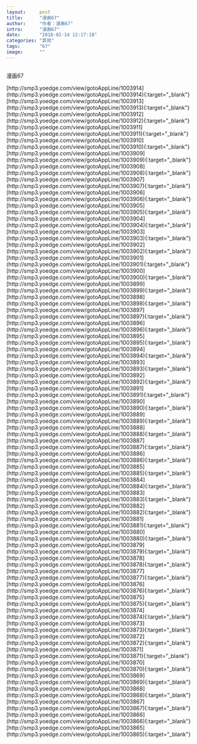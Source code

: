 ```yaml
---
layout:     post
title:      "漫画67"
author:     "作者：漫画67"
intro:      "漫画67"
date:       "2018-02-14 12:17:18"
categories: "其他"
tags:       "67"
image:      ""
---
```

<div style="text-align: center">
<p><img src=""/></p>
</div>
<p class="post-meta">
<span>漫画67</span>
</p>
[http://smp3.yoedge.com/view/gotoAppLine/1003914](http://smp3.yoedge.com/view/gotoAppLine/1003914){:target="_blank"}
[http://smp3.yoedge.com/view/gotoAppLine/1003913](http://smp3.yoedge.com/view/gotoAppLine/1003913){:target="_blank"}
[http://smp3.yoedge.com/view/gotoAppLine/1003912](http://smp3.yoedge.com/view/gotoAppLine/1003912){:target="_blank"}
[http://smp3.yoedge.com/view/gotoAppLine/1003911](http://smp3.yoedge.com/view/gotoAppLine/1003911){:target="_blank"}
[http://smp3.yoedge.com/view/gotoAppLine/1003910](http://smp3.yoedge.com/view/gotoAppLine/1003910){:target="_blank"}
[http://smp3.yoedge.com/view/gotoAppLine/1003909](http://smp3.yoedge.com/view/gotoAppLine/1003909){:target="_blank"}
[http://smp3.yoedge.com/view/gotoAppLine/1003908](http://smp3.yoedge.com/view/gotoAppLine/1003908){:target="_blank"}
[http://smp3.yoedge.com/view/gotoAppLine/1003907](http://smp3.yoedge.com/view/gotoAppLine/1003907){:target="_blank"}
[http://smp3.yoedge.com/view/gotoAppLine/1003906](http://smp3.yoedge.com/view/gotoAppLine/1003906){:target="_blank"}
[http://smp3.yoedge.com/view/gotoAppLine/1003905](http://smp3.yoedge.com/view/gotoAppLine/1003905){:target="_blank"}
[http://smp3.yoedge.com/view/gotoAppLine/1003904](http://smp3.yoedge.com/view/gotoAppLine/1003904){:target="_blank"}
[http://smp3.yoedge.com/view/gotoAppLine/1003903](http://smp3.yoedge.com/view/gotoAppLine/1003903){:target="_blank"}
[http://smp3.yoedge.com/view/gotoAppLine/1003902](http://smp3.yoedge.com/view/gotoAppLine/1003902){:target="_blank"}
[http://smp3.yoedge.com/view/gotoAppLine/1003901](http://smp3.yoedge.com/view/gotoAppLine/1003901){:target="_blank"}
[http://smp3.yoedge.com/view/gotoAppLine/1003900](http://smp3.yoedge.com/view/gotoAppLine/1003900){:target="_blank"}
[http://smp3.yoedge.com/view/gotoAppLine/1003899](http://smp3.yoedge.com/view/gotoAppLine/1003899){:target="_blank"}
[http://smp3.yoedge.com/view/gotoAppLine/1003898](http://smp3.yoedge.com/view/gotoAppLine/1003898){:target="_blank"}
[http://smp3.yoedge.com/view/gotoAppLine/1003897](http://smp3.yoedge.com/view/gotoAppLine/1003897){:target="_blank"}
[http://smp3.yoedge.com/view/gotoAppLine/1003896](http://smp3.yoedge.com/view/gotoAppLine/1003896){:target="_blank"}
[http://smp3.yoedge.com/view/gotoAppLine/1003895](http://smp3.yoedge.com/view/gotoAppLine/1003895){:target="_blank"}
[http://smp3.yoedge.com/view/gotoAppLine/1003894](http://smp3.yoedge.com/view/gotoAppLine/1003894){:target="_blank"}
[http://smp3.yoedge.com/view/gotoAppLine/1003893](http://smp3.yoedge.com/view/gotoAppLine/1003893){:target="_blank"}
[http://smp3.yoedge.com/view/gotoAppLine/1003892](http://smp3.yoedge.com/view/gotoAppLine/1003892){:target="_blank"}
[http://smp3.yoedge.com/view/gotoAppLine/1003891](http://smp3.yoedge.com/view/gotoAppLine/1003891){:target="_blank"}
[http://smp3.yoedge.com/view/gotoAppLine/1003890](http://smp3.yoedge.com/view/gotoAppLine/1003890){:target="_blank"}
[http://smp3.yoedge.com/view/gotoAppLine/1003889](http://smp3.yoedge.com/view/gotoAppLine/1003889){:target="_blank"}
[http://smp3.yoedge.com/view/gotoAppLine/1003888](http://smp3.yoedge.com/view/gotoAppLine/1003888){:target="_blank"}
[http://smp3.yoedge.com/view/gotoAppLine/1003887](http://smp3.yoedge.com/view/gotoAppLine/1003887){:target="_blank"}
[http://smp3.yoedge.com/view/gotoAppLine/1003886](http://smp3.yoedge.com/view/gotoAppLine/1003886){:target="_blank"}
[http://smp3.yoedge.com/view/gotoAppLine/1003885](http://smp3.yoedge.com/view/gotoAppLine/1003885){:target="_blank"}
[http://smp3.yoedge.com/view/gotoAppLine/1003884](http://smp3.yoedge.com/view/gotoAppLine/1003884){:target="_blank"}
[http://smp3.yoedge.com/view/gotoAppLine/1003883](http://smp3.yoedge.com/view/gotoAppLine/1003883){:target="_blank"}
[http://smp3.yoedge.com/view/gotoAppLine/1003882](http://smp3.yoedge.com/view/gotoAppLine/1003882){:target="_blank"}
[http://smp3.yoedge.com/view/gotoAppLine/1003881](http://smp3.yoedge.com/view/gotoAppLine/1003881){:target="_blank"}
[http://smp3.yoedge.com/view/gotoAppLine/1003880](http://smp3.yoedge.com/view/gotoAppLine/1003880){:target="_blank"}
[http://smp3.yoedge.com/view/gotoAppLine/1003879](http://smp3.yoedge.com/view/gotoAppLine/1003879){:target="_blank"}
[http://smp3.yoedge.com/view/gotoAppLine/1003878](http://smp3.yoedge.com/view/gotoAppLine/1003878){:target="_blank"}
[http://smp3.yoedge.com/view/gotoAppLine/1003877](http://smp3.yoedge.com/view/gotoAppLine/1003877){:target="_blank"}
[http://smp3.yoedge.com/view/gotoAppLine/1003876](http://smp3.yoedge.com/view/gotoAppLine/1003876){:target="_blank"}
[http://smp3.yoedge.com/view/gotoAppLine/1003875](http://smp3.yoedge.com/view/gotoAppLine/1003875){:target="_blank"}
[http://smp3.yoedge.com/view/gotoAppLine/1003874](http://smp3.yoedge.com/view/gotoAppLine/1003874){:target="_blank"}
[http://smp3.yoedge.com/view/gotoAppLine/1003873](http://smp3.yoedge.com/view/gotoAppLine/1003873){:target="_blank"}
[http://smp3.yoedge.com/view/gotoAppLine/1003872](http://smp3.yoedge.com/view/gotoAppLine/1003872){:target="_blank"}
[http://smp3.yoedge.com/view/gotoAppLine/1003871](http://smp3.yoedge.com/view/gotoAppLine/1003871){:target="_blank"}
[http://smp3.yoedge.com/view/gotoAppLine/1003870](http://smp3.yoedge.com/view/gotoAppLine/1003870){:target="_blank"}
[http://smp3.yoedge.com/view/gotoAppLine/1003869](http://smp3.yoedge.com/view/gotoAppLine/1003869){:target="_blank"}
[http://smp3.yoedge.com/view/gotoAppLine/1003868](http://smp3.yoedge.com/view/gotoAppLine/1003868){:target="_blank"}
[http://smp3.yoedge.com/view/gotoAppLine/1003867](http://smp3.yoedge.com/view/gotoAppLine/1003867){:target="_blank"}
[http://smp3.yoedge.com/view/gotoAppLine/1003866](http://smp3.yoedge.com/view/gotoAppLine/1003866){:target="_blank"}
[http://smp3.yoedge.com/view/gotoAppLine/1003865](http://smp3.yoedge.com/view/gotoAppLine/1003865){:target="_blank"}



